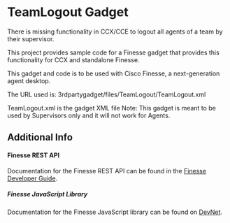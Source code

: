 # TeamLogout Gadget
There is missing functionality in CCX/CCE to logout all agents of a team by their supervisor.

This project provides sample code for a Finesse gadget that provides this functionality for CCX and standalone Finesse.

This gadget and code is to be used with Cisco Finesse, a next-generation agent desktop.

The URL used is: 3rdpartygadget/files/TeamLogout/TeamLogout.xml

TeamLogout.xml is the gadget XML file
Note:
This gadget is meant to be used by Supervisors only and it will not work for Agents.

## Additional Info

#### Finesse REST API
Documentation for the Finesse REST API can be found in the [Finesse Developer Guide](https://developer.cisco.com/docs/finesse/#!rest-api-dev-guide).

##### Finesse JavaScript Library
Documentation for the Finesse JavaScript library can be found on [DevNet](https://developer.cisco.com/docs/finesse/#!javascript-library).
